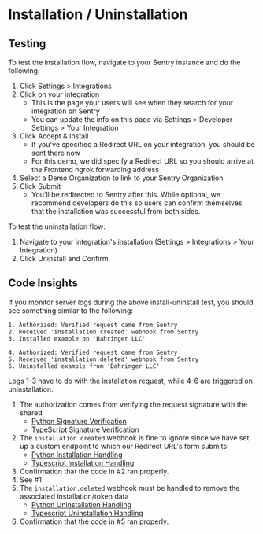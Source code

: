 # Installation / Uninstallation

## Testing

To test the installation flow, navigate to your Sentry instance and do the following:

1. Click Settings > Integrations
2. Click on your integration
   - This is the page your users will see when they search for your integration on Sentry
   - You can update the info on this page via Settings > Developer Settings > Your Integration
3. Click Accept & Install
   - If you've specified a Redirect URL on your integration, you should be sent there now
   - For this demo, we did specify a Redirect URL so you should arrive at the Frontend ngrok forwarding address
4. Select a Demo Organization to link to your Sentry Organization
5. Click Submit
   - You'll be redirected to Sentry after this. While optional, we recommend developers do this so users can confirm themselves that the installation was successful from both sides.

To test the uninstallation flow:

1. Navigate to your integration's installation (Settings > Integrations > Your Integration)
2. Click Uninstall and Confirm
  


## Code Insights

If you monitor server logs during the above install-uninstall test, you should see something similar to the following:

```
1. Authorized: Verified request came from Sentry
2. Received 'installation.created' webhook from Sentry
3. Installed example on 'Bahringer LLC'

4. Authorized: Verified request came from Sentry
5. Received 'installation.deleted' webhook from Sentry
6. Uninstalled example from 'Bahringer LLC'
```

Logs 1-3 have to do with the installation request, while 4-6 are triggered on uninstallation.

1. The authorization comes from verifying the request signature with the shared 
   - [Python Signature Verification](../backend-py/src/api/middleware/auth.py)
   - [TypeScript Signature Verification](../backend-ts/src/api/sentry/index.ts) 
2. The `installation.created` webhook is fine to ignore since we have set up a custom endpoint to which our Redirect URL's form submits:
   - [Python Installation Handling](../backend-py/src/api/endpoints/sentry/setup.py)
   - [Typescript Installation Handling](../backend-ts/src/api/sentry/setup.ts)
3. Confirmation that the code in #2 ran properly.
4. See #1
5. The `installation.deleted` webhook must be handled to remove the associated installation/token data
   - [Python Uninstallation Handling](../backend-py/src/api/endpoints/sentry/webhook.py)
   - [Typescript Uninstallation Handling](../backend-ts/src/api/sentry/webhook.ts)
6. Confirmation that the code in #5 ran properly.



